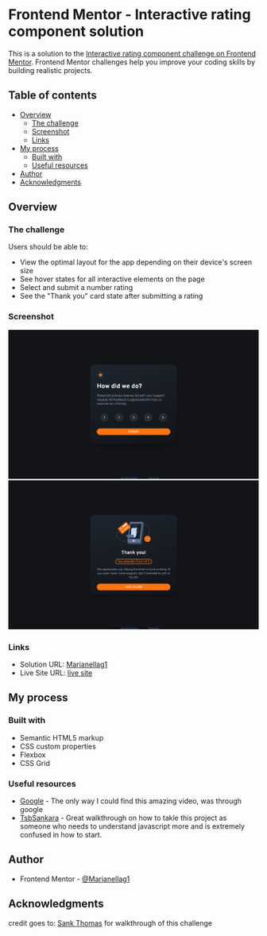 # Frontend Mentor - Interactive rating component solution

This is a solution to the [Interactive rating component challenge on Frontend Mentor](https://www.frontendmentor.io/challenges/interactive-rating-component-koxpeBUmI). Frontend Mentor challenges help you improve your coding skills by building realistic projects. 

## Table of contents

- [Overview](#overview)
  - [The challenge](#the-challenge)
  - [Screenshot](#screenshot)
  - [Links](#links)
- [My process](#my-process)
  - [Built with](#built-with)
  - [Useful resources](#useful-resources)
- [Author](#author)
- [Acknowledgments](#acknowledgments)

## Overview

### The challenge

Users should be able to:

- View the optimal layout for the app depending on their device's screen size
- See hover states for all interactive elements on the page
- Select and submit a number rating
- See the "Thank you" card state after submitting a rating

### Screenshot

![](./images/rename1.png)
![](./images/rename2.png)


### Links

- Solution URL: [Marianellag1](https://github.com/Marianellag1/fuzzy-octo-rate)
- Live Site URL: [live site](https://marianellag1.github.io/fuzzy-octo-rate/)

## My process

### Built with

- Semantic HTML5 markup
- CSS custom properties
- Flexbox
- CSS Grid


### Useful resources

- [Google](https://www.google.com) - The only way I could find this amazing video, was through google
- [TsbSankara](https://www.youtube.com/watch?v=cQnUopEeZgw&t=1610s) - Great walkthrough on how to takle this project as someone who needs to understand javascript more and is extremely confused in how to start.

## Author

- Frontend Mentor - [@Marianellag1](https://www.frontendmentor.io/profile/Marianellag1)

## Acknowledgments

credit goes to: [Sank Thomas](https://github.com/SankThomas) for walkthrough of this challenge